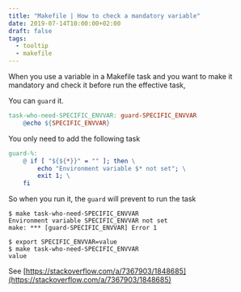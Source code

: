 ```yaml
---
title: "Makefile | How to check a mandatory variable"
date: 2019-07-14T10:00:00+02:00
draft: false
tags: 
  - tooltip
  - makefile
---
```


When you use a variable in a Makefile task and you want to make it mandatory and check it before run the effective task,

You can `guard` it.

```Makefile
task-who-need-SPECIFIC_ENVVAR: guard-SPECIFIC_ENVVAR
	@echo ${SPECIFIC_ENVVAR}
```

You only need to add the following task

```Makefile
guard-%:
	@ if [ "${${*}}" = "" ]; then \
		echo "Environment variable $* not set"; \
		exit 1; \
	fi
```

So when you run it, the `guard` will prevent to run the task

```shell
$ make task-who-need-SPECIFIC_ENVVAR
Environment variable SPECIFIC_ENVVAR not set
make: *** [guard-SPECIFIC_ENVVAR] Error 1
```

```shell
$ export SPECIFIC_ENVVAR=value
$ make task-who-need-SPECIFIC_ENVVAR
value
```

See [https://stackoverflow.com/a/7367903/1848685](https://stackoverflow.com/a/7367903/1848685)
